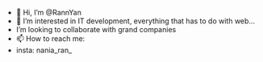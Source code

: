 - 👋 Hi, I’m @RannYan
- 👀 I’m interested in IT development, everything that has to do with web...
- I’m looking to collaborate with grand companies
- 📫 How to reach me:
- insta: nania_ran_

<!---
RannYan/RannYan is a ✨ special ✨ repository because its `README.md` (this file) appears on your GitHub profile.
You can click the Preview link to take a look at your changes.
--->
